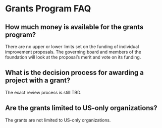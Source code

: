 # Grants Program FAQ

## How much money is available for the grants program?

There are no upper or lower limits set on the funding of individual improvement proposals. The governing board and members of the foundation will look at the proposal’s merit and vote on its funding.

## What is the decision process for awarding a project with a grant?

The exact review process is still TBD.

## Are the grants limited to US-only organizations?

The grants are not limited to US-only organizations.
